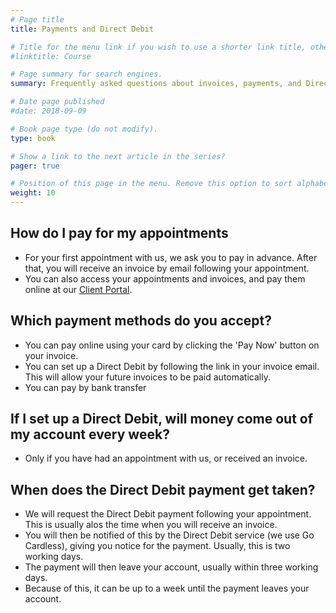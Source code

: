 ```yaml
---
# Page title
title: Payments and Direct Debit

# Title for the menu link if you wish to use a shorter link title, otherwise remove this option.
#linktitle: Course

# Page summary for search engines.
summary: Frequently asked questions about invoices, payments, and Direct Debits

# Date page published
#date: 2018-09-09

# Book page type (do not modify).
type: book

# Show a link to the next article in the series?
pager: true

# Position of this page in the menu. Remove this option to sort alphabetically.
weight: 10
---
```


## How do I pay for my appointments
- For your first appointment with us, we ask you to pay in advance.  After that, you will receive an invoice by email following your appointment.
- You can also access your appointments and invoices, and pay them online at our [Client Portal](https://clientportal.uk.powerdiary.com/clientportal/therapynottingham).

## Which payment methods do you accept?
- You can pay online using your card by clicking the 'Pay Now' button on your invoice.
- You can set up a Direct Debit by following the link in your invoice email.  This will allow your future invoices to be paid automatically.
- You can pay by bank transfer

## If I set up a Direct Debit, will money come out of my account every week?
- Only if you have had an appointment with us, or received an invoice.

## When does the Direct Debit payment get taken?
- We will request the Direct Debit payment following your appointment.  This is usually alos the time when you will receive an invoice.
- You will then be notified of this by the Direct Debit service (we use Go Cardless), giving you notice for the payment. Usually, this is two working days.
- The payment will then leave your account, usually within three working days.
- Because of this, it can be up to a week until the payment leaves your account.